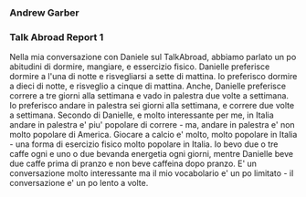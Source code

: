 ### Andrew Garber

### Talk Abroad Report 1

Nella mia conversazione con Daniele sul TalkAbroad, abbiamo parlato un po abitudini di dormire, mangiare, e essercizio fisico. Danielle preferisce dormire a l'una di notte e risvegliarsi a sette di mattina. Io preferisco dormire a dieci di notte, e risveglio a cinque di mattina. Anche, Danielle preferisce correre a tre giorni alla settimana e vado in palestra due volte a settimana. Io preferisco andare in palestra sei giorni alla settimana, e correre due volte a settimana. Secondo di Danielle, e molto interessante per me, in Italia andare in palestra e' piu' popolare di correre - ma, andare in palestra e' non molto popolare di America. Giocare a calcio e' molto, molto popolare in Italia - una forma di esercizio fisico molto popolare in Italia. Io bevo due o tre caffe ogni e uno o due bevanda energetia ogni giorni, mentre Danielle beve due caffe prima di pranzo e non beve caffeina dopo pranzo. E' un conversazione molto interessante ma il mio vocabolario e' un po limitato - il conversazione e' un po lento a volte.
